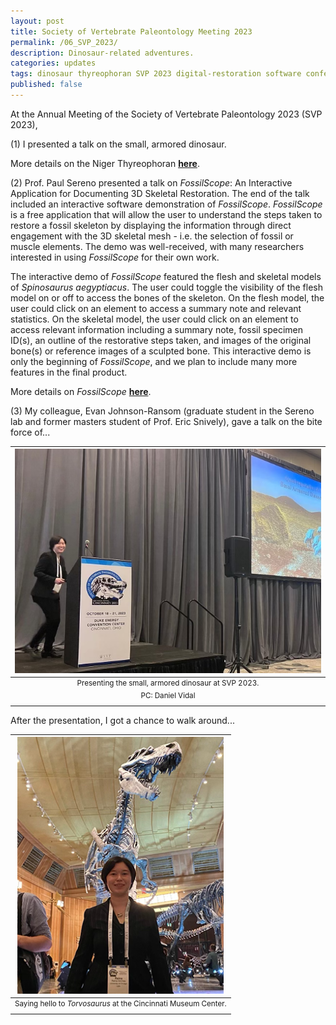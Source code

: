 ```yaml
---
layout: post
title: Society of Vertebrate Paleontology Meeting 2023
permalink: /06_SVP_2023/
description: Dinosaur-related adventures.
categories: updates
tags: dinosaur thyreophoran SVP 2023 digital-restoration software conference
published: false
---
```


At the Annual Meeting of the Society of Vertebrate Paleontology 2023 (SVP 2023), 

(1) I presented a talk on the small, armored dinosaur. 

More details on the Niger Thyreophoran [**here**](https://rainadevries.com/04_Thyreophorans/).

(2) Prof. Paul Sereno presented a talk on *FossilScope*: An Interactive Application for Documenting 3D Skeletal Restoration. The end of the talk included an interactive software demonstration of *FossilScope*. *FossilScope* is a free application that will allow the user to understand the steps taken to restore a fossil skeleton by displaying the information through direct engagement with the 3D skeletal mesh - i.e. the selection of fossil or muscle elements. The demo was well-received, with many researchers interested in using *FossilScope* for their own work.

The interactive demo of *FossilScope* featured the flesh and skeletal models of *Spinosaurus aegyptiacus*. The user could toggle the visibility of the flesh model on or off to access the bones of the skeleton. On the flesh model, the user could click on an element to access a summary note and relevant statistics. On the skeletal model, the user could click on an element to access relevant information including a summary note, fossil specimen ID(s), an outline of the restorative steps taken, and images of the original bone(s) or reference images of a sculpted bone. This interactive demo is only the beginning of *FossilScope*, and we plan to include many more features in the final product.

More details on *FossilScope* [**here**](https://rainadevries.com/01_SoftwareDeveloper/).

(3) My colleague, Evan Johnson-Ransom (graduate student in the Sereno lab and former masters student of Prof. Eric Snively), gave a talk on the bite force of...

| <img src="/assets/post-imgs/AtThePodium_SVP2023.png" alt="Me presenting my talk on the small, armored dinosaur" width=500px> |
|:--:|
| <sup> Presenting the small, armored dinosaur at SVP 2023. <br> PC: Daniel Vidal </sup> |

After the presentation, I got a chance to walk around...

| <img src="/assets/post-imgs/CincinnatiMuseum_SVP2023.png" alt="Me in front of Torvosaurus at the Cincinnati Museum Center" width=330px> |
|:--:|
| <sup> Saying hello to <i> Torvosaurus </i> at the Cincinnati Museum Center. |
